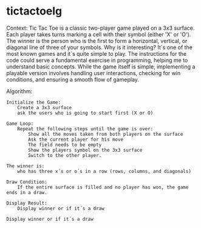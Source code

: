 # tictactoelg
Context:
Tic Tac Toe is a classic two-player game played on a 3x3 surface. Each player takes turns marking a cell with their symbol (either 'X' or 'O'). The winner is the person who is the first to form a horizontal, vertical, or diagonal line of three of your symbols.
Why is it interesting?
It´s one of the most known games and it´s quite simple to play. The instructions for the code could serve a fundamental exercise in programming, helping me to understand basic concepts. While the game itself is simple, implementing a playable version involves handling user interactions, checking for win conditions, and ensuring a smooth flow of gameplay.

Algorithm:

    Initialize the Game:
        Create a 3x3 surface
        ask the users who is going to start first (X or O)

    Game Loop:
        Repeat the following steps until the game is over:
            Show all the moves taken from both players on the surface
            Ask the current player for his move 
            The field needs to be empty
            Show the players symbol on the 3x3 surface
            Switch to the other player.

    The winner is:
        who has three x´s or o´s in a row (rows, columns, and diagonals)

    Draw Condition:
        If the entire surface is filled and no player has won, the game ends in a draw.

    Display Result:
        Display winner or if it´s a draw

    Display winner or if it´s a draw
